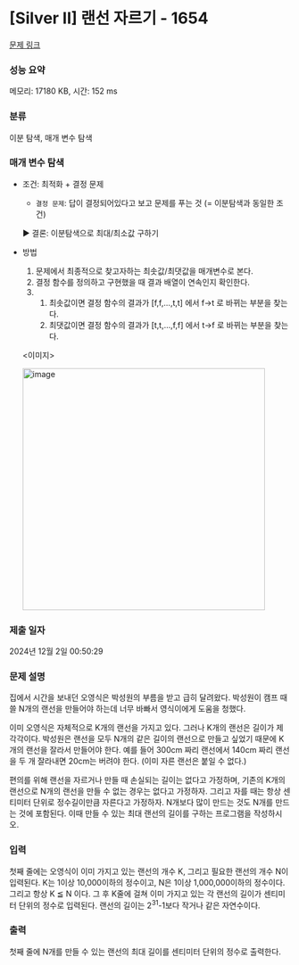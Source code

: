 # [Silver II] 랜선 자르기 - 1654 

[문제 링크](https://www.acmicpc.net/problem/1654) 

### 성능 요약

메모리: 17180 KB, 시간: 152 ms

### 분류

이분 탐색, 매개 변수 탐색

### 매개 변수 탐색

- 조건: 최적화 + 결정 문제
  
   - `결정 문제`: 답이 결정되어있다고 보고 문제를 푸는 것 (= 이분탐색과 동일한 조건)

   ▶ 결론: 이분탐색으로 최대/최소값 구하기
  
- 방법
  1. 문제에서 최종적으로 찾고자하는 최솟값/최댓값을 매개변수로 본다.
  2. 결정 함수를 정의하고 구현했을 때 결과 배열이 연속인지 확인한다.
  3.
     1. 최솟값이면 결정 함수의 결과가 [f,f,...,t,t] 에서 f->t 로 바뀌는 부분을 찾는다.
     2. 최댓값이면 결정 함수의 결과가 [t,t,...,f,f] 에서 t->f 로 바뀌는 부분을 찾는다.

  <이미지>
  
  <img width="434" alt="image" src="https://github.com/user-attachments/assets/c6e93a7a-414f-4e67-9361-373071c22f42">

### 제출 일자

2024년 12월 2일 00:50:29

### 문제 설명

<p>집에서 시간을 보내던 오영식은 박성원의 부름을 받고 급히 달려왔다. 박성원이 캠프 때 쓸 N개의 랜선을 만들어야 하는데 너무 바빠서 영식이에게 도움을 청했다.</p>

<p>이미 오영식은 자체적으로 K개의 랜선을 가지고 있다. 그러나 K개의 랜선은 길이가 제각각이다. 박성원은 랜선을 모두 N개의 같은 길이의 랜선으로 만들고 싶었기 때문에 K개의 랜선을 잘라서 만들어야 한다. 예를 들어 300cm 짜리 랜선에서 140cm 짜리 랜선을 두 개 잘라내면 20cm는 버려야 한다. (이미 자른 랜선은 붙일 수 없다.)</p>

<p>편의를 위해 랜선을 자르거나 만들 때 손실되는 길이는 없다고 가정하며, 기존의 K개의 랜선으로 N개의 랜선을 만들 수 없는 경우는 없다고 가정하자. 그리고 자를 때는 항상 센티미터 단위로 정수길이만큼 자른다고 가정하자. N개보다 많이 만드는 것도 N개를 만드는 것에 포함된다. 이때 만들 수 있는 최대 랜선의 길이를 구하는 프로그램을 작성하시오.</p>

### 입력 

 <p>첫째 줄에는 오영식이 이미 가지고 있는 랜선의 개수 K, 그리고 필요한 랜선의 개수 N이 입력된다. K는 1이상 10,000이하의 정수이고, N은 1이상 1,000,000이하의 정수이다. 그리고 항상 K ≦ N 이다. 그 후 K줄에 걸쳐 이미 가지고 있는 각 랜선의 길이가 센티미터 단위의 정수로 입력된다. 랜선의 길이는 2<sup>31</sup>-1보다 작거나 같은 자연수이다.</p>

### 출력 

 <p>첫째 줄에 N개를 만들 수 있는 랜선의 최대 길이를 센티미터 단위의 정수로 출력한다.</p>

